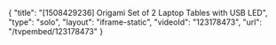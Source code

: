 {
    "title": "[1508429236] Origami Set of 2 Laptop Tables with USB   LED",
    "type": "solo",
    "layout": "iframe-static",
    "videoId": "123178473",
    "url": "\/tvpembed\/123178473"
}